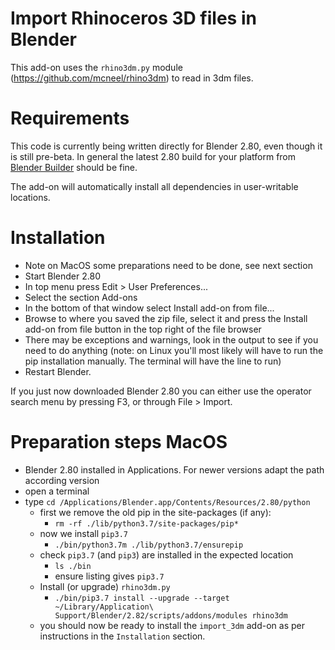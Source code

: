 Import Rhinoceros 3D files in Blender
=====================================

This add-on uses the `rhino3dm.py` module
(https://github.com/mcneel/rhino3dm) to read in 3dm files.

Requirements
============

This code is currently being written directly for Blender 2.80, even though it is still pre-beta. In general the latest 2.80 build for your platform from [Blender Builder](https://builder.blender.org/download/) should be fine.

The add-on will automatically install all dependencies in user-writable locations.

Installation
============

* Note on MacOS some preparations need to be done, see next section
* Start Blender 2.80
* In top menu press Edit > User Preferences...
* Select the section Add-ons
* In the bottom of that window select Install add-on from file...
* Browse to where you saved the zip file, select it and press the Install add-on from file button in the top right of the file browser
* There may be exceptions and warnings, look in the output to see if you need to do anything (note: on Linux you'll most likely will have to run the pip installation manually. The terminal will have the line to run)
* Restart Blender.

If you just now downloaded Blender 2.80 you can either use the operator search menu by pressing F3, or through File > Import.

Preparation steps MacOS
=======================
* Blender 2.80 installed in Applications. For newer versions adapt the path according version
* open a terminal
* type `cd /Applications/Blender.app/Contents/Resources/2.80/python`
    * first we remove the old pip in the site-packages (if any):
      * `rm -rf ./lib/python3.7/site-packages/pip*`
    * now we install `pip3.7`
      * `./bin/python3.7m ./lib/python3.7/ensurepip`
    * check `pip3.7` (and `pip3`) are installed in the expected location
      * `ls ./bin`
      * ensure listing gives `pip3.7`
    * Install (or upgrade) `rhino3dm.py`
      * `./bin/pip3.7 install --upgrade --target ~/Library/Application\ Support/Blender/2.82/scripts/addons/modules rhino3dm`
    * you should now be ready to install the `import_3dm` add-on as per instructions in the `Installation` section.


